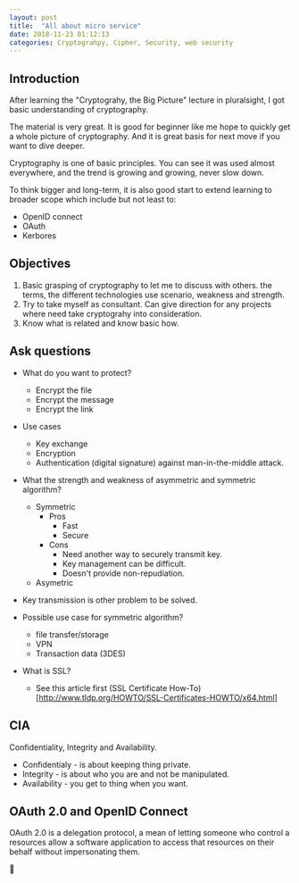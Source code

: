 ```yaml
---
layout: post
title:  "All about micro service"
date: 2018-11-23 01:12:13
categories: Cryptograhpy, Cipher, Security, web security
---
```


## Introduction
After learning the "Cryptograhy, the Big Picture" lecture in pluralsight, I got basic understanding of cryptography. 

The material is very great. It is good for beginner like me hope to quickly get a whole picture of cryptography. And it is great basis for next move if you want to dive deeper. 

Cryptography is one of basic principles. You can see it was used almost everywhere, and the trend is growing and growing, never slow down. 

To think bigger and long-term, it is also good start to extend learning to broader scope which include but not least to:
- OpenID connect
- OAuth
- Kerbores


## Objectives

1. Basic grasping of cryptography to let me to discuss with others. the terms, the different technologies use scenario, weakness and strength. 
2. Try to take myself as consultant. Can give direction for any projects where need take cryptograhy into consideration.
3. Know what is related and know basic how.

## Ask questions
 
* What do you want to protect?
  * Encrypt the file
  * Encrypt the message
  * Encrypt the link
* Use cases
  * Key exchange
  * Encryption
  * Authentication (digital signature) against man-in-the-middle attack.

* What the strength and weakness of asymmetric and symmetric algorithm?
  * Symmetric
    * Pros
      * Fast
      * Secure
    * Cons
      * Need another way to securely transmit key.
      * Key management can be difficult.
      * Doesn't provide non-repudiation.
  * Asymetric
* Key transmission is other problem to be solved.

* Possible use case for symmetric algorithm?
  * file transfer/storage
  * VPN
  * Transaction data (3DES)


* What is SSL?
  * See this article first (SSL Certificate How-To)[http://www.tldp.org/HOWTO/SSL-Certificates-HOWTO/x64.html]


## CIA

Confidentiality, Integrity and Availability.

* Confidentialy - is about keeping thing private.
* Integrity - is about who you are and not be manipulated. 
* Availability - you get to thing when you want. 

## OAuth 2.0 and OpenID Connect
OAuth 2.0 is a delegation protocol, a mean of letting someone who control a resources allow a software application to access that resources on their behalf without impersonating them.


